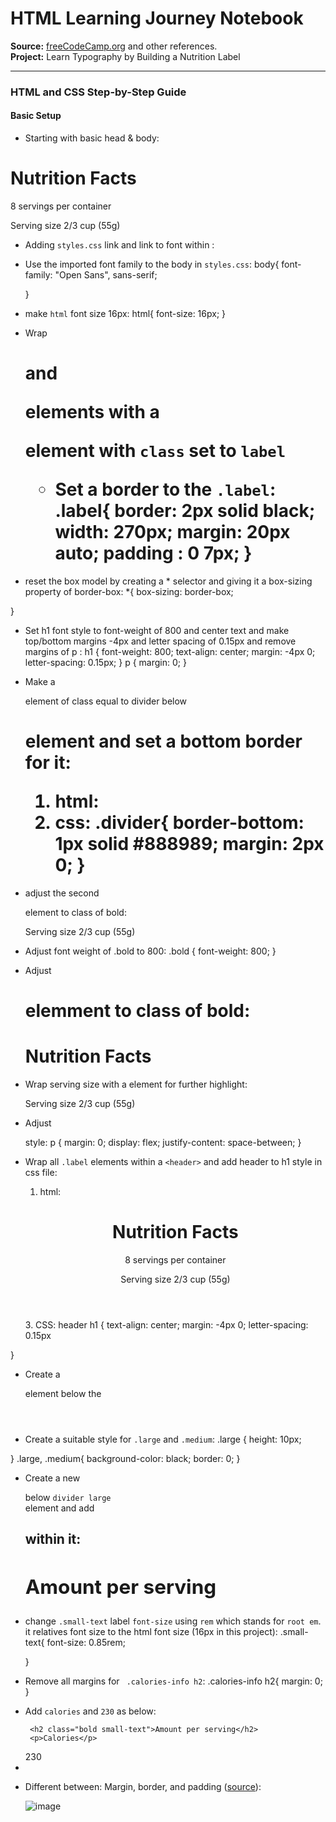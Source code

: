 # HTML Learning Journey Notebook  
**Source:** [freeCodeCamp.org](https://www.freecodecamp.org) and other references.  
**Project:** Learn Typography by Building a Nutrition Label

--- 

### HTML and CSS Step-by-Step Guide

#### Basic Setup
 - Starting with basic head & body:
     <!DOCTYPE html>
<html lang="en">

<head>
  <meta charset="UTF-8">
  <title>Nutrition Label</title>
  
</head>

<body>
  <h1>Nutrition Facts</h1>
  <p>8 servings per container</p>
  <p>Serving size 2/3 cup (55g)</p>
</body>
</html>

- Adding `styles.css` link and link to font within <head>:
      <link rel="stylesheet" href="https://fonts.googleapis.com/css?family=Open+Sans:400,700,800">
  <link  rel="stylesheet" href="styles.css"> 

- Use the imported font family to the body in `styles.css`:
  body{
  font-family: "Open Sans", sans-serif;

  }
- make `html` font size 16px:
  html{
  font-size: 16px;
  }
- Wrap <h1> and <p> elements with a <div> element with `class` set to `label`
    <div class="label">
    </div>

  - Set a border to the `.label`:
    .label{
      border: 2px solid black;
      width: 270px;
      margin: 20px auto; 
    padding : 0 7px; 
    }
-  reset the box model by creating a * selector and giving it a box-sizing property of border-box:
  *{ 
  box-sizing: border-box;

  }

- Set h1 font style to font-weight of 800 and center text and make top/bottom margins -4px and letter spacing of 0.15px and remove margins of p :
  h1 {
  font-weight: 800;
  text-align: center;
  margin: -4px 0;
  letter-spacing: 0.15px; 
  }
  p {
    margin: 0;
  }

- Make a <div> element of class equal to divider below <h1> element and set a bottom border for it:
  1. html:
        <div class="divider"></div>
  2. css:
   .divider{
    border-bottom: 1px solid #888989;
    margin: 2px 0;
    }
- adjust the second <p> element to class of bold:
      <p class="bold">Serving size 2/3 cup (55g)</p>

- Adjust font weight of .bold to 800:
  .bold {
  font-weight: 800;
  }
- Adjust <h1> elemment to class of bold:
    <h1 class="bold">Nutrition Facts</h1>
- Wrap serving size with a <span> element for further highlight:
      <p class="bold">Serving size<span> 2/3 cup (55g)</span></p>

- Adjust <p> style:
  p {
  margin: 0;
  display: flex;
  justify-content: space-between;
  }

- Wrap all `.label` elements within a `<header>` and add header to h1 style in css file:
  1. html:
       <div class="label">
    <header>
      <h1 class="bold">Nutrition Facts</h1>
      <div class="divider"></div>
      <p>8 servings per container</p>
      <p class="bold">Serving size <span>2/3 cup (55g)</span></p>
    </header>
  </div>
  3. CSS:
  header h1 {
  text-align: center;
  margin: -4px 0;
  letter-spacing: 0.15px
}
 
- Create a <div> element below the <header>
  <div class="divider large">
  </diV>

- Create a suitable style for `.large` and `.medium`:
  .large {
  height: 10px;

}
.large, .medium{ 
  background-color: black;
    border: 0;
}

- Create a new <div> below `divider large` <div> element and add <h2> within it: 
        <div class="calories-info">
      <div class="left-container">
        <h2 class="bold small-text">Amount per serving</h2>
      </div>
          </div>
- change `.small-text` label `font-size` using `rem` which stands for `root em`. it relatives font size to the html font size (16px in this project):
  .small-text{ 
  font-size: 0.85rem;
  
  }

- Remove all margins for ` .calories-info h2`: 
  .calories-info h2{
  margin: 0;
  }

-  Add `calories` and `230` as below:
      <div class="calories-info">
      <div class="left-container">
        
        <h2 class="bold small-text">Amount per serving</h2>
        <p>Calories</p>
      </div>
      <span>230</span>
    </div>


 - 







  - Different between: Margin, border, and padding ([source](https://webflow.com/blog/padding-vs-margin)):
 
     ![image](https://github.com/user-attachments/assets/631940ba-035e-43ec-8b98-07858cae5b6f)
